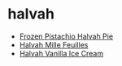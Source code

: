 # halvah

 * [Frozen Pistachio Halvah Pie](../index/f/frozen-pistachio-halvah-pie-15223.json)
 * [Halvah Mille Feuilles](../index/h/halvah-mille-feuilles-51250900.json)
 * [Halvah Vanilla Ice Cream](../index/h/halvah-vanilla-ice-cream-12087.json)
